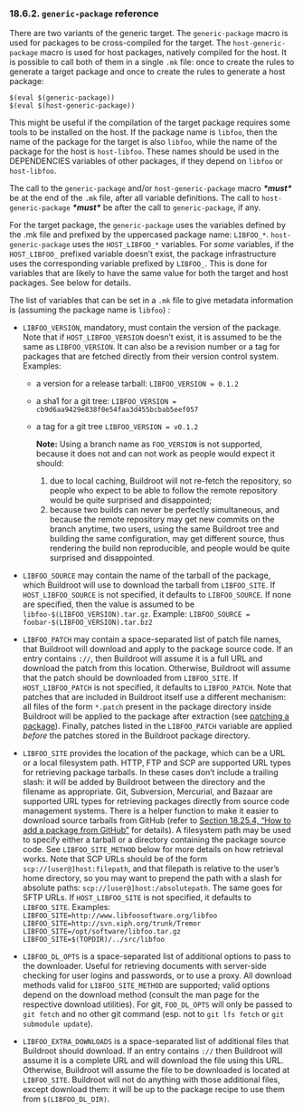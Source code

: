 ### 18.6.2. `generic-package` reference

There are two variants of the generic target. The `generic-package` macro is used for packages to be cross-compiled for the target. The `host-generic-package` macro is used for host packages, natively compiled for the host. It is possible to call both of them in a single `.mk` file: once to create the rules to generate a target package and once to create the rules to generate a host package:

```
$(eval $(generic-package))
$(eval $(host-generic-package))
```

This might be useful if the compilation of the target package requires some tools to be installed on the host. If the package name is `libfoo`, then the name of the package for the target is also `libfoo`, while the name of the package for the host is `host-libfoo`. These names should be used in the DEPENDENCIES variables of other packages, if they depend on `libfoo` or `host-libfoo`.

The call to the `generic-package` and/or `host-generic-package` macro ***\*must\**** be at the end of the `.mk` file, after all variable definitions. The call to `host-generic-package` ***\*must\**** be after the call to `generic-package`, if any.

For the target package, the `generic-package` uses the variables defined by the .mk file and prefixed by the uppercased package name: `LIBFOO_*`. `host-generic-package` uses the `HOST_LIBFOO_*` variables. For *some* variables, if the `HOST_LIBFOO_` prefixed variable doesn’t exist, the package infrastructure uses the corresponding variable prefixed by `LIBFOO_`. This is done for variables that are likely to have the same value for both the target and host packages. See below for details.

The list of variables that can be set in a `.mk` file to give metadata information is (assuming the package name is `libfoo`) :

- `LIBFOO_VERSION`, mandatory, must contain the version of the package. Note that if `HOST_LIBFOO_VERSION` doesn’t exist, it is assumed to be the same as `LIBFOO_VERSION`. It can also be a revision number or a tag for packages that are fetched directly from their version control system. Examples:

  - a version for a release tarball: `LIBFOO_VERSION = 0.1.2`

  - a sha1 for a git tree: `LIBFOO_VERSION = cb9d6aa9429e838f0e54faa3d455bcbab5eef057`

  - a tag for a git tree `LIBFOO_VERSION = v0.1.2`

    **Note:** Using a branch name as `FOO_VERSION` is not supported, because it does not and can not work as people would expect it should:

    1. due to local caching, Buildroot will not re-fetch the repository, so people who expect to be able to follow the remote repository would be quite surprised and disappointed;
    2. because two builds can never be perfectly simultaneous, and because the remote repository may get new commits on the branch anytime, two users, using the same Buildroot tree and building the same configuration, may get different source, thus rendering the build non reproducible, and people would be quite surprised and disappointed.

- `LIBFOO_SOURCE` may contain the name of the tarball of the package, which Buildroot will use to download the tarball from `LIBFOO_SITE`. If `HOST_LIBFOO_SOURCE` is not specified, it defaults to `LIBFOO_SOURCE`. If none are specified, then the value is assumed to be `libfoo-$(LIBFOO_VERSION).tar.gz`. Example: `LIBFOO_SOURCE = foobar-$(LIBFOO_VERSION).tar.bz2`

- `LIBFOO_PATCH` may contain a space-separated list of patch file names, that Buildroot will download and apply to the package source code. If an entry contains `://`, then Buildroot will assume it is a full URL and download the patch from this location. Otherwise, Buildroot will assume that the patch should be downloaded from `LIBFOO_SITE`. If `HOST_LIBFOO_PATCH` is not specified, it defaults to `LIBFOO_PATCH`. Note that patches that are included in Buildroot itself use a different mechanism: all files of the form `*.patch` present in the package directory inside Buildroot will be applied to the package after extraction (see [patching a package](https://buildroot.org/downloads/manual/manual.html#patch-policy)). Finally, patches listed in the `LIBFOO_PATCH` variable are applied *before* the patches stored in the Buildroot package directory.

- `LIBFOO_SITE` provides the location of the package, which can be a URL or a local filesystem path. HTTP, FTP and SCP are supported URL types for retrieving package tarballs. In these cases don’t include a trailing slash: it will be added by Buildroot between the directory and the filename as appropriate. Git, Subversion, Mercurial, and Bazaar are supported URL types for retrieving packages directly from source code management systems. There is a helper function to make it easier to download source tarballs from GitHub (refer to [Section 18.25.4, “How to add a package from GitHub”](https://buildroot.org/downloads/manual/manual.html#github-download-url) for details). A filesystem path may be used to specify either a tarball or a directory containing the package source code. See `LIBFOO_SITE_METHOD` below for more details on how retrieval works. Note that SCP URLs should be of the form `scp://[user@]host:filepath`, and that filepath is relative to the user’s home directory, so you may want to prepend the path with a slash for absolute paths: `scp://[user@]host:/absolutepath`. The same goes for SFTP URLs. If `HOST_LIBFOO_SITE` is not specified, it defaults to `LIBFOO_SITE`. Examples: `LIBFOO_SITE=http://www.libfoosoftware.org/libfoo` `LIBFOO_SITE=http://svn.xiph.org/trunk/Tremor` `LIBFOO_SITE=/opt/software/libfoo.tar.gz` `LIBFOO_SITE=$(TOPDIR)/../src/libfoo`

- `LIBFOO_DL_OPTS` is a space-separated list of additional options to pass to the downloader. Useful for retrieving documents with server-side checking for user logins and passwords, or to use a proxy. All download methods valid for `LIBFOO_SITE_METHOD` are supported; valid options depend on the download method (consult the man page for the respective download utilities). For git, `FOO_DL_OPTS` will only be passed to `git fetch` and no other git command (esp. not to `git lfs fetch` or `git submodule update`).

- `LIBFOO_EXTRA_DOWNLOADS` is a space-separated list of additional files that Buildroot should download. If an entry contains `://` then Buildroot will assume it is a complete URL and will download the file using this URL. Otherwise, Buildroot will assume the file to be downloaded is located at `LIBFOO_SITE`. Buildroot will not do anything with those additional files, except download them: it will be up to the package recipe to use them from `$(LIBFOO_DL_DIR)`.
